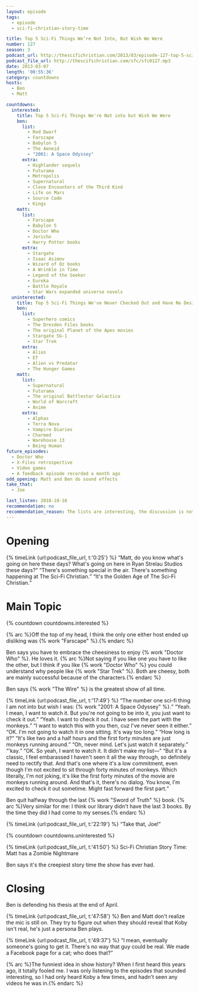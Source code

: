 ```yaml
---
layout: episode
tags:
  - episode
  - sci-fi-christian-story-time

title: Top 5 Sci-Fi Things We’re Not Into, But Wish We Were
number: 127
season: 3
podcast_url: http://thescifichristian.com/2013/03/episode-127-top-5-sci-fi-things-were-not-into-but-wish-we-were/
podcast_file_url: http://thescifichristian.com/sfc/sfc0127.mp3
date: 2013-03-07
length: '00:55:36'
category: countdowns
hosts:
  - Ben
  - Matt

countdowns:
  interested:
    title: Top 5 Sci-Fi Things We're Not into but Wish We Were
    ben:
      list:
        - Red Dwarf
        - Farscape
        - Babylon 5
        - The Aeneid
        - "2001: A Space Odyssey"
      extra:
        - Highlander sequels
        - Futurama 
        - Metropolis
        - Supernatural
        - Close Encounters of the Third Kind
        - Life on Mars
        - Source Code
        - Kings
    matt: 
      list:
        - Farscape
        - Babylon 5
        - Doctor Who
        - Jericho
        - Harry Potter books
      extra:
        - Stargate
        - Isaac Asimov
        - Wizard of Oz books
        - A Wrinkle in Time
        - Legend of the Seeker 
        - Eureka
        - Battle Royale
        - Star Wars expanded universe novels
  uninterested:
    title: Top 5 Sci-Fi Things We've Never Checked Out and Have No Desire to Do So
    ben:
      list:
        - Superhero comics
        - The Dresden Files books
        - The original Planet of the Apes movies 
        - Stargate SG-1
        - Star Trek
      extra:
        - Alias
        - ET
        - Alien vs Predator
        - The Hunger Games 
    matt: 
      list:
        - Supernatural
        - Futurama
        - The original Battlestar Galactica
        - World of Warcraft 
        - Anime
      extra:
        - Alphas
        - Terra Nova
        - Vampire Diaries
        - Charmed
        - Warehouse 13
        - Being Human
future_episodes:
  - Doctor Who
  - X-Files retrospective
  - Video games
  - A feedback episode recorded a month ago
odd_opening: Matt and Ben do sound effects
take_that:
  - Joe 

last_listen: 2018-10-10
recommendation: no
recommendation_reason: The lists are interesting, the discussion is not very in-depth
---
```

# Opening

<div class="quote">
  {% timeLink {url:podcast_file_url, t:'0:25'} %}
  <q class="ben">Matt, do you know what's going on here these days? What's going on here in Ryan Strelau Studios these days?</q>
  <q class="matt">There's something special in the air. There's something happening at The Sci-Fi Christian.</q>
  <q class="ben">It's the Golden Age of The Sci-Fi Christian.</q>
</div>


# Main Topic

{% countdown countdowns.interested %}

{% arc %}Off the top of my head, I think the only one either host ended up disliking was {% work "Farscape" %}.{% endarc %}

Ben says you have to embrace the cheesiness to enjoy {% work "Doctor Who" %}. He loves it. {% arc %}Not saying if you like one you have to like the other, but I think if you like {% work "Doctor Who" %} you could understand why people like {% work "Star Trek" %}. Both are cheesy, both are mainly successful because of the characters.{% endarc %}

Ben says {% work "The Wire" %} is the greatest show of all time.

<div class="quote">
  {% timeLink {url:podcast_file_url, t:'17:49'} %}
  <q class="ben">The number one sci-fi thing I am not into but wish I was: {% work "2001: A Space Odyssey" %}.</q>
  <q class="matt">Yeah. I mean, I want to watch it. But you're not going to be into it, you just want to check it out.</q>
  <q class="ben">Yeah. I want to check it out. I have seen the part with the monkeys.</q>
  <q class="matt">I want to watch this with you then, cuz I've never seen it either.</q>
  <q class="ben">OK. I'm not going to watch it in one sitting. It's way too long.</q>
  <q class="matt">How long is it?</q>
  <q class="ben">It's like two and a half hours and the first forty minutes are just monkeys running around.</q>
  <q class="matt">Oh, never mind. Let's just watch it separately.</q>
  <q class="ben">'kay.</q>
  <q class="matt">OK. So yeah, I want to watch it. It didn't make my list—</q>
  <q class="ben">But it's a classic, I feel embarassed I haven't seen it all the way through, so definitely need to rectify that. And that's one where it's a low commitment, even though I'm not excited to sit through forty minutes of monkeys. Which literally, I'm not joking, it's like the first forty minutes of the movie are monkeys running around. And that's it, there's no dialog. You know, I'm excited to check it out sometime. Might fast forward the first part.</q>
</div>

Ben quit halfway through the last {% work "Sword of Truth" %} book. {% arc %}Very similar for me: I think our library didn't have the last 3 books. By the time they did I had come to my senses.{% endarc %}

<div class="quote">
  {% timeLink {url:podcast_file_url, t:'22:19'} %}
  <q class="ben">Take that, Joe!</q>
</div>

{% countdown countdowns.uninterested %}

{% timeLink {url:podcast_file_url, t:'41:50'} %} Sci-Fi Christian Story Time: Matt has a Zombie Nightmare

Ben says it's the creepiest story time the show has ever had.



# Closing
Ben is defending his thesis at the end of April. 

{% timeLink {url:podcast_file_url, t:'47:58'} %} Ben and Matt don't realize the mic is still on. They try to figure out when they should reveal that Koby isn't real, he's just a persona Ben plays.

<div class="quote">
  {% timeLink {url:podcast_file_url, t:'49:37'} %}
  <q class="ben">I mean, eventually someone's going to get it. There's no way that guy could be real. We made a Facebook page for a cat; who does that?</q>
</div>

{% arc %}The funniest idea in show history? When I first heard this years ago, it totally fooled me. I was only listening to the episodes that sounded interesting, so I had only heard Koby a few times, and hadn't seen any videos he was in.{% endarc %}